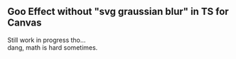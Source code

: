 ## Goo Effect without "svg graussian blur" in TS for Canvas
Still work in progress tho...  
dang, math is hard sometimes.
